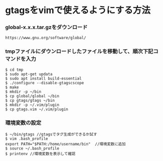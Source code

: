 # gtagsをvimで使えるようにする方法

### global-x.x.x.tar.gzをダウンロード
```
https://www.gnu.org/software/global/ 
```

### tmpファイルにダウンロードしたファイルを移動して、順次下記コマンドを入力
```
$ cd tmp
$ sudo apt-get updata
$ sudo apt install build-essential 
$ ./configure --disable-gtagscscope
$ make
$ mkdir -p ~/bin 
$ cp global/global ~/bin 
$ cp gtags/gtags ~/bin 
$ mkdir -p ~/.vim/plugin 
$ cp gtags.vim ~/.vim/plugin 
```

### 環境変数の設定
```
$ ~/bin/gtags //gtagsでタグ生成ができるか試す
$ vim .bash_profile
export PATH="$PATH:/home/username/bin"  //環境変数に追加
$ source ~/.bash_profile 
$ printenv //環境変数を表示して確認 
```
